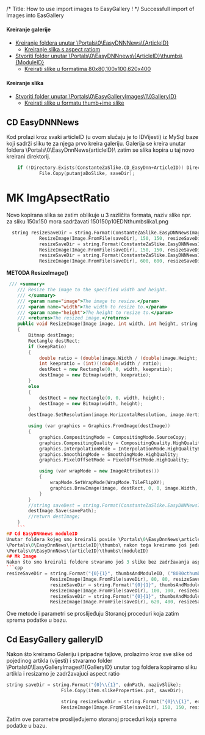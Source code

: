 /*
Title: How to use import images to EasyGallery !
*/
Successfull import of Images into EasGallery



#### Kreiranje galerije
+ [Kreiranje foldera unutar \Portals\0\EasyDNNNews\\{ArticleID}](#cd-EasyDNNNews)
    - [Kreiranje slika s aspect ratiom](#mk-ImgAspectRatio)  
+ [Stvoriti folder unutar \Portals\0\EasyDNNnews\\{ArticleID}\thumbs\\{ModuleID}](#cd-EasyDNNnews-moduleID)
    - [Kreirati slike u formatima 80x80,100x100,620x400](#mk-Image)
#### Kreiranje slika
+ [Stvoriti folder unutar \Portals\0\EasyGalleryImages\1\\{GalleryID}](#cd-EasyGallery-galleryID)
    - [Kreirati slike u formatu thumb+ime slike](#mk-ImageThumb)

## CD EasyDNNNews
Kod prolazi kroz svaki articleID (u ovom slučaju je to IDVijesti) iz MySql baze koji sadrži sliku te za njega prvo kreira galeriju.
Galerija se kreira unutar foldera \Portals\0\EasyDnnNews\{articleID}\  zatim se slika kopira u taj novo kreirani direktorij.
```cpp
    if (!Directory.Exists(ConstanteZaSlike.CD_EasyDnn+ArticleID)) Directory.CreateDirectory(ConstanteZaSlike.CD_EasyDnn + ArticleID);
            File.Copy(putanjaDoSlike, saveDir);
```
# MK ImgApsectRatio
Novo kopirana slika se zatim oblikuje u 3 različita formata, naziv slike npr. za sliku 150x150 mora sadržavati 150150p10EDNthumbslika1.png
```cpp
  string resizeSaveDir = string.Format(ConstanteZaSlike.EasyDNNNewsImagesPutanja, ArticleID, ("150150p" + position + "EDNthumb") + articleIDAndNazivSlike);
            ResizeImage(Image.FromFile(saveDir), 150, 150, resizeSaveDir,true);
            resizeSaveDir = string.Format(ConstanteZaSlike.EasyDNNNewsImagesPutanja, ArticleID, ("150150p713" + "EDNthumb" + articleIDAndNazivSlike));
            ResizeImage(Image.FromFile(saveDir), 150, 150, resizeSaveDir, true);
            resizeSaveDir = string.Format(ConstanteZaSlike.EasyDNNNewsImagesPutanja, ArticleID, ("600600p713" + "EDNmain" + articleIDAndNazivSlike));
            ResizeImage(Image.FromFile(saveDir), 600, 600, resizeSaveDir, true);
```
**METODA ResizeImage()**
```cpp
 /// <summary>
    /// Resize the image to the specified width and height.
    /// </summary>
    /// <param name="image">The image to resize.</param>
    /// <param name="width">The width to resize to.</param>
    /// <param name="height">The height to resize to.</param>
    /// <returns>The resized image.</returns>
    public void ResizeImage(Image image, int width, int height, string savePath, bool keepRatio)
    {
        Bitmap destImage;
        Rectangle destRect;
        if (keepRatio)
        {
            double ratio = (double)image.Width / (double)image.Height;
            int keepratio = (int)((double)width / ratio);
            destRect = new Rectangle(0, 0, width, keepratio);
            destImage = new Bitmap(width, keepratio);
        }
        else
        {
            destRect = new Rectangle(0, 0, width, height);
            destImage = new Bitmap(width, height);
        }
        destImage.SetResolution(image.HorizontalResolution, image.VerticalResolution);

        using (var graphics = Graphics.FromImage(destImage))
        {
            graphics.CompositingMode = CompositingMode.SourceCopy;
            graphics.CompositingQuality = CompositingQuality.HighQuality;
            graphics.InterpolationMode = InterpolationMode.HighQualityBicubic;
            graphics.SmoothingMode = SmoothingMode.HighQuality;
            graphics.PixelOffsetMode = PixelOffsetMode.HighQuality;

            using (var wrapMode = new ImageAttributes())
            {
                wrapMode.SetWrapMode(WrapMode.TileFlipXY);
                graphics.DrawImage(image, destRect, 0, 0, image.Width, image.Height, GraphicsUnit.Pixel, wrapMode);
            }
        }
        //string saveDest = string.Format(ConstanteZaSlike.EasyDNNNewsImagesPutanja, 99999);
        destImage.Save(savePath);
        //return destImage;
    }
    ```
## Cd EasyDNNnews moduleID
Unutar foldera kojeg smo kreirali poviše \Portals\0\EasyDnnNews\articleID kreiramo novi folder 
\Portals\0\EasyDnnNews\{articleID}\thumbs\ nakon toga kreiramo još jedan folder
\Portals\0\EasyDnnNews\{articleID}\thumbs\{moduleID}
## Mk Image
Nakon što smo kreirali foldere stvaramo još 3 slike bez zadržavanja aspect ratio-a. Naziv slike je u formatu heightxwidthcthumbImeslike.png
```cpp
resizeSaveDir = string.Format("{0}{1}", thumbsAndModuleID, ("8080cthumb"+nazivSlike));
                ResizeImage(Image.FromFile(saveDir), 80, 80, resizeSaveDir, false);
                resizeSaveDir = string.Format("{0}{1}", thumbsAndModuleID, ("100100cthumb" + nazivSlike));
                ResizeImage(Image.FromFile(saveDir), 100, 100, resizeSaveDir, false);
                resizeSaveDir = string.Format("{0}{1}", thumbsAndModuleID, ("620400cthumb" + nazivSlike));
                ResizeImage(Image.FromFile(saveDir), 620, 400, resizeSaveDir, false);
```
Ove metode i parametri se proslijeđuju Storanoj proceduri koja zatim sprema podatke u bazu.
## Cd EasyGallery galleryID
Nakon što kreiramo Galeriju i pripadne fajlove, prolazimo kroz sve slike od pojedinog artikla (vijesti) i stvaramo folder 
\Portals\0\EasyGalleryImages\1\{GalleryID} unutar tog foldera kopiramo sliku artikla i resizamo je zadržavajuci aspect ratio
```cpp
string saveDir = string.Format("{0}\\{1}", ednPath, nazivSlike);
                    File.Copy(item.slikeProperties.put, saveDir);

                    string resizeSaveDir = string.Format("{0}\\{1}", ednPath,"thumb"+ nazivSlike);
                    ResizeImage(Image.FromFile(saveDir), 150, 150, resizeSaveDir, true);
```
Zatim ove parametre proslijeđujemo storanoj proceduri koja sprema podatke u bazu.
